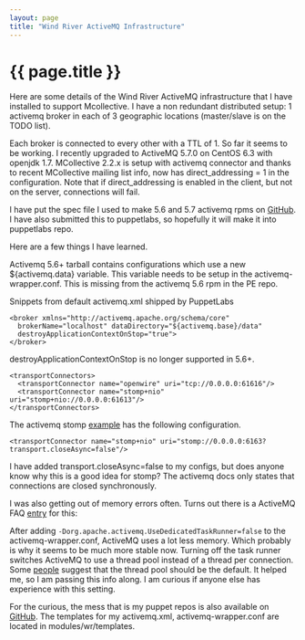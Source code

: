 ```yaml
---
layout: page
title: "Wind River ActiveMQ Infrastructure"
---
```


# {{ page.title }}

Here are some details of the Wind River ActiveMQ infrastructure that I
have installed to support Mcollective.  I have a non redundant
distributed setup: 1 activemq broker in each of 3 geographic locations
(master/slave is on the TODO list). 

Each broker is connected to every other with a TTL of 1. So far it
seems to be working. I recently upgraded to ActiveMQ 5.7.0 on CentOS
6.3 with openjdk 1.7. MCollective 2.2.x is setup with activemq
connector and thanks to recent MCollective mailing list info, now has
direct_addressing = 1 in the configuration. Note that if
direct_addressing is enabled in the client, but not on the server,
connections will fail.

I have put the spec file I used to make 5.6 and 5.7 activemq rpms on
[GitHub][activemq_repo]. I have also submitted this to puppetlabs, so hopefully it
will make it into puppetlabs repo.

Here are a few things I have learned.

Activemq 5.6+ tarball contains configurations which use a new
${activemq.data} variable. This variable needs to be setup in the
activemq-wrapper.conf. This is missing from the activemq 5.6 rpm in
the PE repo.

Snippets from default activemq.xml shipped by PuppetLabs

    <broker xmlns="http://activemq.apache.org/schema/core"
      brokerName="localhost" dataDirectory="${activemq.base}/data"
      destroyApplicationContextOnStop="true">
    </broker>

destroyApplicationContextOnStop is no longer supported in 5.6+.

    <transportConnectors>
      <transportConnector name="openwire" uri="tcp://0.0.0.0:61616"/>
      <transportConnector name="stomp+nio" uri="stomp+nio://0.0.0.0:61613"/>
    </transportConnectors>

The activemq stomp [example][2] has the following configuration.

    <transportConnector name="stomp+nio" uri="stomp://0.0.0.0:6163?transport.closeAsync=false"/>

I have added transport.closeAsync=false to my configs, but does anyone
know why this is a good idea for stomp? The activemq docs only states
that connections are closed synchronously.

I was also getting out of memory errors often. Turns out there is a
ActiveMQ FAQ [entry][3] for this:

After adding `-Dorg.apache.activemq.UseDedicatedTaskRunner=false` to the
activemq-wrapper.conf, ActiveMQ uses a lot less memory. Which probably
is why it seems to be much more stable now. Turning off the task
runner switches ActiveMQ to use a thread pool instead of a thread per
connection. Some [people][4] suggest that the thread pool should be the
default. It helped me, so I am passing this info along. I am curious
if anyone else has experience with this setting.

For the curious, the mess that is my puppet repos is also available on
[GitHub][5]. The templates for my activemq.xml, activemq-wrapper.conf
are located in modules/wr/templates.

[activemq_repo]: https://github.com/kscherer/activemq-rpm
[2]: http://svn.apache.org/repos/asf/activemq/trunk/assembly/src/sample-conf/activemq-stomp.xml
[3]: http://activemq.apache.org/javalangoutofmemory.html
[4]: http://www.commonsensecode.com/2010/07/02/activemq-supporting-thousands-of-concurrent-connections/
[5]: https://github.com/kscherer/puppet-modules 
